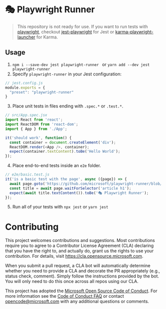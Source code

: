# 🎭 Playwright Runner
> This repository is not ready for use. If you want to run tests with [playwright](https://github.com/Microsoft/playwright), checkout [jest-playwright](https://github.com/mmarkelov/jest-playwright) for Jest or [karma-playwright-launcher](https://github.com/JoelEinbinder/karma-playwright-launcher) for Karma.

## Usage

1. `npm i --save-dev jest playwright-runner ` or `yarn add --dev jest playwright-runner`
2. Specify `playwright-runner` in your Jest configuration:
```js
// jest.config.js
module.exports = {
  "preset": "playwright-runner"
}
```
3. Place unit tests in files ending with `.spec.*` or `.test.*`.
```js
// src/App.spec.jsx
import React from 'react';
import ReactDOM from 'react-dom';
import { App } from './App';

it('should work', function() {
  const container = document.createElement('div');
  ReactDOM.render(<App />, container);
  expect(container.textContent).toBe('Hello World');
});
```
4. Place end-to-end tests inside an `e2e` folder.
```js
// e2e/basic.test.js
it('is a basic test with the page', async ({page}) => {
  await page.goto('https://github.com/microsoft/playwright-runner/blob/master/README.md');
  const title = await page.waitForSelector('article h1');
  expect(await title.textContent()).toBe('🎭 Playwright Runner');
});
```
5. Run all of your tests with `npx jest` or `yarn jest`

# Contributing

This project welcomes contributions and suggestions.  Most contributions require you to agree to a
Contributor License Agreement (CLA) declaring that you have the right to, and actually do, grant us
the rights to use your contribution. For details, visit https://cla.opensource.microsoft.com.

When you submit a pull request, a CLA bot will automatically determine whether you need to provide
a CLA and decorate the PR appropriately (e.g., status check, comment). Simply follow the instructions
provided by the bot. You will only need to do this once across all repos using our CLA.

This project has adopted the [Microsoft Open Source Code of Conduct](https://opensource.microsoft.com/codeofconduct/).
For more information see the [Code of Conduct FAQ](https://opensource.microsoft.com/codeofconduct/faq/) or
contact [opencode@microsoft.com](mailto:opencode@microsoft.com) with any additional questions or comments.

